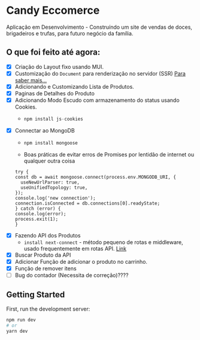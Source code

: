 # Candy Eccomerce

Aplicação em Desenvolvimento - Construíndo um site de vendas de doces, brigadeiros e trufas, para futuro negócio da família.

## O que foi feito até agora:

- [x] Criação do Layout fixo usando MUI.
- [x] Customização do `Document` para renderização no servidor (SSR) [Para saber mais...](https://nextjs.org/docs/advanced-features/custom-document)
- [x] Adicionando e Customizando Lista de Produtos.
- [x] Paginas de Detalhes do Produto
- [x] Adicionando Modo Escudo com armazenamento do status usando Cookies.
    - ~~~~js
      npm install js-cookies
- [x] Connectar ao MongoDB
    - ~~~~js
      npm install mongoose
    - Boas práticas de evitar erros de Promises por lentidão de internet ou qualquer outra coisa
    ~~~~
    try {
    const db = await mongoose.connect(process.env.MONGODB_URI, {
      useNewUrlParser: true,
      useUnifiedTopology: true,
    });
    console.log('new connection');
    connection.isConnected = db.connections[0].readyState;
  } catch (error) {
    console.log(error);
    process.exit(1);
  } 
    ~~~~
- [X] Fazendo API dos Produtos
    - `install next-connect` - método pequeno de rotas e middleware, usado frequentemente em rotas API. [Link](https://www.npmjs.com/package/next-connect)
- [X] Buscar Produto da API
- [X] Adicionar Função de adicionar o produto no carrinho. 
- [x] Função de remover itens
- [ ] Bug do contador (Necessita de correção)????

## Getting Started

First, run the development server:

```bash
npm run dev
# or
yarn dev
```
